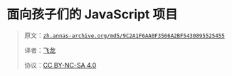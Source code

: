 # 面向孩子们的 JavaScript 项目

> 原文：[`zh.annas-archive.org/md5/9C2A1F6AA0F3566A2BF5430895525455`](https://zh.annas-archive.org/md5/9C2A1F6AA0F3566A2BF5430895525455)
> 
> 译者：[飞龙](https://github.com/wizardforcel)
> 
> 协议：[CC BY-NC-SA 4.0](http://creativecommons.org/licenses/by-nc-sa/4.0/)